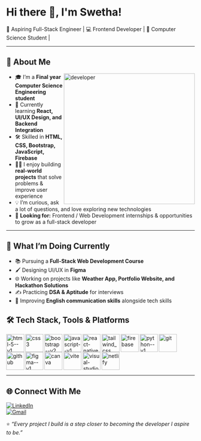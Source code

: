 # Hi there 👋, I'm Swetha!  

🚀 Aspiring Full-Stack Engineer | 💻 Frontend Developer | 🌱 Computer Science Student |

---

## 🙋 About Me  

<img width="350" height="350" align="right" src="https://static.vecteezy.com/system/resources/previews/000/242/488/original/vector-female-developer.jpg" alt="developer">

- 🎓 I’m a **Final year Computer Science Engineering student**  
- 🌱 Currently learning **React, UI/UX Design, and Backend Integration**  
- 🛠️ Skilled in **HTML, CSS, Bootstrap, JavaScript, Firebase**  
- 👩‍💻 I enjoy building **real-world projects** that solve problems & improve user experience  
- 💡 I’m curious, ask a lot of questions, and love exploring new technologies  
- 🎯 **Looking for:** Frontend / Web Development internships & opportunities to grow as a full-stack developer  

--- 

## 🚀 What I’m Doing Currently  

- 📚 Pursuing a **Full-Stack Web Development Course**  
- 🖌️ Designing UI/UX in **Figma**  
- 🌐 Working on projects like **Weather App, Portfolio Website, and Hackathon Solutions**  
- ✍️ Practicing **DSA & Aptitude** for interviews  
- 💬 Improving **English communication skills** alongside tech skills  

## 🛠️ Tech Stack, Tools & Platforms  

<img width="48" height="48" align="left" src="https://img.icons8.com/color/48/html-5--v1.png" alt="html-5--v1"/>  
<img width="48" height="48" align="left" src="https://img.icons8.com/fluency/48/css3.png" alt="css3"/>
<img width="48" height="48" align="left" src="https://img.icons8.com/color/48/bootstrap--v2.png" alt="bootstrap--v2"/>
<img width="48" height="48" align="left" src="https://img.icons8.com/color/48/javascript--v1.png" alt="javascript--v1"/>
<img width="48" height="48" align="left" src="https://img.icons8.com/color/48/react-native.png" alt="react-native"/>
<img width="48" height="48" align="left" src="https://img.icons8.com/fluency/48/tailwind_css.png" alt="tailwind_css"/>
<img width="48" height="48" align="left" src="https://img.icons8.com/color/48/firebase.png" alt="firebase"/>
<img width="48" height="48" align="left" src="https://img.icons8.com/color/48/python--v1.png" alt="python--v1"/>
<img width="48" height="48" align="left" src="https://img.icons8.com/color/48/git.png" alt="git"/>
<img width="48" height="48" align="left" src="https://img.icons8.com/fluency/48/github.png" alt="github"/>
<img width="48" height="48" align="left" src="https://img.icons8.com/color/48/figma--v1.png" alt="figma--v1"/>
<img width="48" height="48" align="left" src="https://img.icons8.com/fluency/48/canva.png" alt="canva"/>
<img width="48" height="48" align="left" src="https://img.icons8.com/fluency/48/vite.png" alt="vite"/>
<img width="48" height="48" align="left" src="https://img.icons8.com/color/48/visual-studio-code-2019.png" alt="visual-studio-code-2019"/>
<img width="48" height="48" src="https://img.icons8.com/color/48/netlify.png" alt="netlify"/>

---

## 🌐 Connect With Me  

[![LinkedIn](https://img.shields.io/badge/LinkedIn-%230077B5.svg?&style=for-the-badge&logo=linkedin&logoColor=white)](https://linkedin.com/in/swetha0001)   
[![Gmail](https://img.shields.io/badge/Gmail-D14836.svg?&style=for-the-badge&logo=gmail&logoColor=white)](mailto:swethaharish2222@gmail.com)  


⭐ *“Every project I build is a step closer to becoming the developer I aspire to be.”*  

